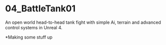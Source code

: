 # 04_BattleTank01
An open world head-to-head tank fight with simple Ai, terrain and advanced control systems in Unreal 4.

*Making some stuff up
